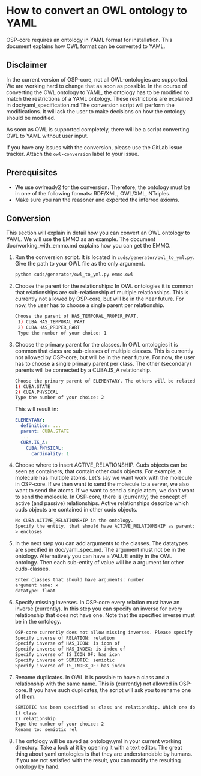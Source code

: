 # How to convert an OWL ontology to YAML

OSP-core requires an ontology in YAML format for installation.
This document explains how  OWL format can be
converted to YAML.

## Disclaimer

In the current version of OSP-core, not all OWL-ontologies are supported.
We are working hard to change that as soon as possible.
In the course of converting the OWL ontology to YAML, the ontology
has to be modified to match the restrictions of a YAML ontology.
These restrictions are explained in doc/yaml_specification.md
The conversion script will perform the modifications.
It will ask the user to make decisions on how the ontology should be modified.

As soon as OWL is supported completely, there will be a script converting
OWL to YAML without user input.

If you have any issues with the conversion, please use the GitLab
issue tracker. Attach the `owl-conversion` label to your issue.

## Prerequisites

- We use owlready2 for the conversion. Therefore, the ontology
must be in one of the following formats: RDF/XML, OWL/XML, NTriples.
- Make sure you ran the reasoner and exported the inferred axioms.

## Conversion

This section will explain in detail how you can convert an OWL ontology
to YAML. We will use the EMMO as an example.
The document doc/working_with_emmo.md explains how you can get the EMMO.

1. Run the conversion script. It is located in `cuds/generator/owl_to_yml.py`.
   Give the path to your OWL file as the only argument.

   ```sh
   python cuds/generator/owl_to_yml.py emmo.owl
   ```

2. Choose the parent for the relationships:
   In OWL ontologies it is common that relationships are
   sub-relationship of multiple relationships.
   This is currently not allowed by OSP-core, but will be in the near future.
   For now, the user has to choose a single parent per relationship.

   ```sh
   Choose the parent of HAS_TEMPORAL_PROPER_PART. 
    1) CUBA.HAS_TEMPORAL_PART
    2) CUBA.HAS_PROPER_PART
    Type the number of your choice: 1
    ```

3. Choose the primary parent for the classes.
   In OWL ontologies it is common that class are sub-classes of
   multiple classes.
   This is currently not allowed by OSP-core, but will be in the near future.
   For now, the user has to choose a single primary parent per class.
   The other (secondary) parents will be connected by a CUBA.IS_A relationship.

    ```sh
    Choose the primary parent of ELEMENTARY. The others will be related by CUBA.IS_A.
    1) CUBA.STATE
    2) CUBA.PHYSICAL
    Type the number of your choice: 2
    ```

    This will result in:

    ```yml
    ELEMENTARY:
      definition: ...
      parent: CUBA.STATE
      ...
      CUBA.IS_A:
        CUBA.PHYSICAL:
          cardinality: 1
    ```

4. Choose where to insert ACTIVE_RELATIONSHIP.
   Cuds objects can be seen as containers, that contain other cuds objects.
   For example, a molecule has multiple atoms. Let's say we want work with the molecule
   in OSP-core. If we then want to send the molecule to a server, we also want to send
   the atoms. If we want to send a single atom, we don't want to send the molecule.
   In OSP-core, there is (currently) the concept of active (and passive) relationships.
   Active relationships describe which cuds objects are contained in other cuds objects.

   ```txt
   No CUBA.ACTIVE_RELATIONSHIP in the ontology.
   Specify the entity, that should have ACTIVE_RELATIONSHIP as parent:
   > encloses
   ```

5. In the next step you can add arguments to the classes.
   The datatypes are specified
   in doc/yaml_spec.md. The argument must not be in the ontology.
   Alternatively you
   can have a VALUE entity in the OWL ontology. Then each sub-entity of value
   will be a argument for other cuds-classes.

   ```txt
   Enter classes that should have arguments: number
   argument name: x
   datatype: float
   ```

6. Specify missing inverses.
   In OSP-core every relation must have an inverse (currently). In this step
   you can specify an inverse for every relationship that does not have one.
   Note that the specified inverse must be in the ontology.

   ```txt
   OSP-core currently does not allow missing inverses. Please specify an inverse for every relationship. Each specified inverse must be in the ontology. Specifying an inverse for every entity will not be necessary in upcoming osp-core versions.
   Specify inverse of RELATION: relation
   Specify inverse of HAS_ICON: is icon of
   Specify inverse of HAS_INDEX: is index of
   Specify inverse of IS_ICON_OF: has icon
   Specify inverse of SEMIOTIC: semiotic
   Specify inverse of IS_INDEX_OF: has index
   ```

7. Rename duplicates.
   In OWL it is possible to have a class and a relationship with the same name. This is (currently)
   not allowed in OSP-core. If you have such duplicates, the script will
   ask you to rename one of them.

   ```txt
   SEMIOTIC has been specified as class and relationship. Which one do you want to rename?
   1) class
   2) relationship
   Type the number of your choice: 2
   Rename to: semiotic rel
   ```

8. The ontology will be saved as ontology.yml in your current working directory.
   Take a look at it by opening it with a text editor. The great thing about
   yaml ontologies is that they are understandable by humans. If you are not
   satisfied with the result, you can modify the resulting ontology by hand.
